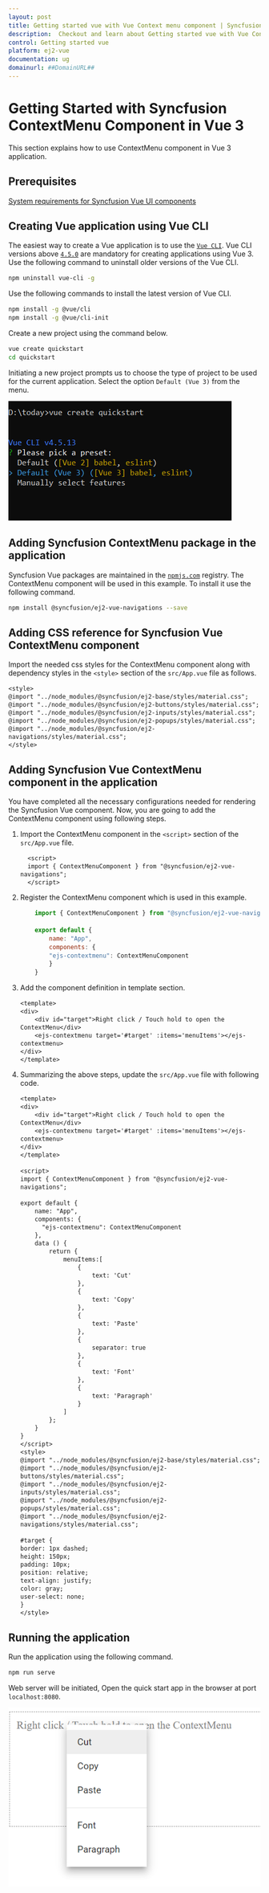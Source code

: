 ```yaml
---
layout: post
title: Getting started vue with Vue Context menu component | Syncfusion
description:  Checkout and learn about Getting started vue with Vue Context menu component of Syncfusion Essential JS 2 and more details.
control: Getting started vue 
platform: ej2-vue
documentation: ug
domainurl: ##DomainURL##
---
```

# Getting Started with Syncfusion ContextMenu Component in Vue 3

This section explains how to use ContextMenu component in Vue 3 application.

## Prerequisites

[System requirements for Syncfusion Vue UI components](https://ej2.syncfusion.com/vue/documentation/system-requirements/)

## Creating Vue application using Vue CLI

The easiest way to create a Vue application is to use the [`Vue CLI`](https://github.com/vuejs/vue-cli). Vue CLI versions above [`4.5.0`](https://v3.vuejs.org/guide/migration/introduction.html#vue-cli) are mandatory for creating applications using Vue 3. Use the following command to uninstall older versions of the Vue CLI.

```bash
npm uninstall vue-cli -g
```

Use the following commands to install the latest version of Vue CLI.

```bash
npm install -g @vue/cli
npm install -g @vue/cli-init
```

Create a new project using the command below.

```bash
vue create quickstart
cd quickstart
```

Initiating a new project prompts us to choose the type of project to be used for the current application. Select the option `Default (Vue 3)` from the menu.

![Reference](./images/vue3-terminal.png)

## Adding Syncfusion ContextMenu package in the application

Syncfusion Vue packages are maintained in the [`npmjs.com`](https://www.npmjs.com/~syncfusionorg) registry. The ContextMenu component will be used in this example. To install it use the following command.

```bash
npm install @syncfusion/ej2-vue-navigations --save
```

## Adding CSS reference for Syncfusion Vue ContextMenu component

Import the needed css styles for the ContextMenu component along with dependency styles in the `<style>` section of the `src/App.vue` file as follows.

```
<style>
@import "../node_modules/@syncfusion/ej2-base/styles/material.css";
@import "../node_modules/@syncfusion/ej2-buttons/styles/material.css";
@import "../node_modules/@syncfusion/ej2-inputs/styles/material.css";
@import "../node_modules/@syncfusion/ej2-popups/styles/material.css";
@import "../node_modules/@syncfusion/ej2-navigations/styles/material.css";
</style>
```

## Adding Syncfusion Vue ContextMenu component in the application

You have completed all the necessary configurations needed  for rendering the Syncfusion Vue component. Now, you are going to add the ContextMenu component using following steps.

1. Import the ContextMenu component in the `<script>` section of the `src/App.vue` file.

    ```
      <script>
      import { ContextMenuComponent } from "@syncfusion/ej2-vue-navigations";
      </script>
    ```

2. Register the ContextMenu component which is used in this example.

    ```js
        import { ContextMenuComponent } from "@syncfusion/ej2-vue-navigations";

        export default {
            name: "App",
            components: {
            "ejs-contextmenu": ContextMenuComponent
            }
        }
    ```

3. Add the component definition in template section.

    ```
    <template>
   <div>
        <div id="target">Right click / Touch hold to open the ContextMenu</div>
        <ejs-contextmenu target='#target' :items='menuItems'></ejs-contextmenu>
    </div>
    </template>
    ```

4. Summarizing the above steps, update the `src/App.vue` file with following code.

    ```
    <template>
    <div>
        <div id="target">Right click / Touch hold to open the ContextMenu</div>
        <ejs-contextmenu target='#target' :items='menuItems'></ejs-contextmenu>
    </div>
    </template>

    <script>
    import { ContextMenuComponent } from "@syncfusion/ej2-vue-navigations";

    export default {
        name: "App",
        components: {
          "ejs-contextmenu": ContextMenuComponent
        },
        data () {
            return {
                menuItems:[
                    {
                        text: 'Cut'
                    },
                    {
                        text: 'Copy'
                    },
                    {
                        text: 'Paste'
                    },
                    {
                        separator: true
                    },
                    {
                        text: 'Font'
                    },
                    {
                        text: 'Paragraph'
                    }
                ]
            };
        }
    }
    </script>
    <style>
    @import "../node_modules/@syncfusion/ej2-base/styles/material.css";
    @import "../node_modules/@syncfusion/ej2-buttons/styles/material.css";
    @import "../node_modules/@syncfusion/ej2-inputs/styles/material.css";
    @import "../node_modules/@syncfusion/ej2-popups/styles/material.css";
    @import "../node_modules/@syncfusion/ej2-navigations/styles/material.css";

    #target {
    border: 1px dashed;
    height: 150px;
    padding: 10px;
    position: relative;
    text-align: justify;
    color: gray;
    user-select: none;
    }
    </style>
    ```

## Running the application

Run the application using the following command.

```bash
npm run serve
```

Web server will be initiated, Open the quick start app in the browser at port `localhost:8080`.

![Output](./images/vue3-contextMenu.PNG)
